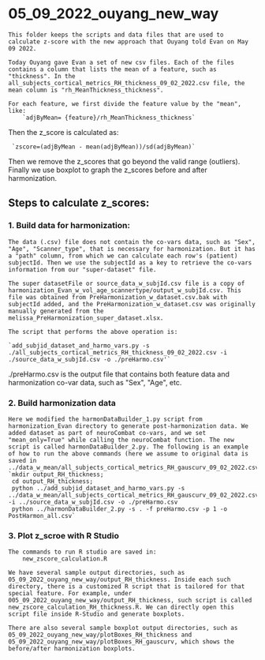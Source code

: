 # 05_09_2022_ouyang_new_way

	This folder keeps the scripts and data files that are used to calculate z-score with the new approach that Ouyang told Evan on May 09 2022.
	
	Today Ouyang gave Evan a set of new csv files. Each of the files contains a column that lists the mean of a feature, such as "thickness". In the all_subjects_cortical_metrics_RH_thickness_09_02_2022.csv file, the mean column is "rh_MeanThickness_thickness". 
	
	For each feature, we first divide the feature value by the "mean", like:
		`adjByMean= {feature}/rh_MeanThickness_thickness`
		
   Then the z_score is calculated as:
   
     `zscore=(adjByMean - mean(adjByMean))/sd(adjByMean)`
     
   Then we remove the z_scores that go beyond the valid range (outliers). Finally we use boxplot to graph the z_scores before and after harmonization.
   
   
## Steps to calculate z_scores:

### 1. Build data for harmonization:
	The data (.csv) file does not contain the co-vars data, such as "Sex", "Age", "Scanner_type", that is necessary for harmonization. But it has a "path" column, from which we can calculate each row's (patient) subjectId. Then we use the subjectId as a key to retrieve the co-vars information from our "super-dataset" file.
	
	The super datasetFile or source_data_w_subjId.csv file is a copy of harmonization_Evan_w_vol_age_scannertype/output_w_subjId.csv. This file was obtained from PreHarmonization_w_dataset.csv.bak with subjectId added, and the PreHarmonization_w_dataset.csv was originally manually generated from the melissa_PreHarmonization_super_dataset.xlsx.
	
	The script that performs the above operation is:
	
	`add_subjid_dataset_and_harmo_vars.py -s ./all_subjects_cortical_metrics_RH_thickness_09_02_2022.csv -i ./source_data_w_subjId.csv -o ./preHarmo.csv'`
   
   ./preHarmo.csv is the output file that contains both feature data and harmonization co-var data, such as "Sex", "Age", etc.
	
### 2. Build harmonization data

	Here we modified the harmonDataBuilder_1.py script from harmonization_Evan directory to generate post-harmonization data. We added dataset as part of neuroCombat co-vars, and we set "mean_only=True" while calling the neuroCombat function. The new script is called harmonDataBuilder_2.py. The following is an example of how to run the above commands (here we assume to original data is saved in ../data_w_mean/all_subjects_cortical_metrics_RH_gauscurv_09_02_2022.csv):	
	`mkdir output_RH_thickness; 
	 cd output_RH_thickness;
	 python ../add_subjid_dataset_and_harmo_vars.py -s ../data_w_mean/all_subjects_cortical_metrics_RH_gauscurv_09_02_2022.csv -i ../source_data_w_subjId.csv -o ./preHarmo.csv
	 python ../harmonDataBuilder_2.py -s . -f preHarmo.csv -p 1 -o PostHarmon_all.csv`
	 
### 3. Plot z_scroe with R Studio
    The commands to run R studio are saved in:
    	new_zscore_calculation.R
    
    We have several sample output directories, such as 05_09_2022_ouyang_new_way/output_RH_thickness. Inside each such directory, there is a customized R script that is tailored for that special feature. For example, under 005_09_2022_ouyang_new_way/output_RH_thickness, such script is called new_zscore_calculation_RH_thickness.R. We can directly open this script file inside R-Studio and generate boxplots. 
    
    There are also several sample boxplot output directories, such as 05_09_2022_ouyang_new_way/plotBoxes_RH_thickness and 05_09_2022_ouyang_new_way/plotBoxes_RH_gauscurv, which shows the before/after harmonization boxplots.
    	
 
	 

   
   

   
		